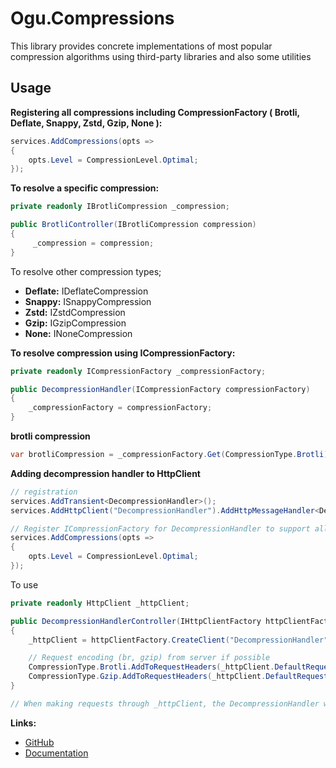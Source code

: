 # Ogu.Compressions

This library provides concrete implementations of most popular compression algorithms using third-party libraries and also some utilities

## Usage

**Registering all compressions including CompressionFactory ( Brotli, Deflate, Snappy, Zstd, Gzip, None ):**
```csharp
services.AddCompressions(opts =>
{
    opts.Level = CompressionLevel.Optimal;
});
```

**To resolve a specific compression:**
```csharp
private readonly IBrotliCompression _compression;

public BrotliController(IBrotliCompression compression)
{
     _compression = compression;
}
```

To resolve other compression types;
- **Deflate:** IDeflateCompression
- **Snappy:** ISnappyCompression
- **Zstd:** IZstdCompression
- **Gzip:** IGzipCompression
- **None:** INoneCompression

**To resolve compression using ICompressionFactory:**
```csharp
private readonly ICompressionFactory _compressionFactory;

public DecompressionHandler(ICompressionFactory compressionFactory)
{
    _compressionFactory = compressionFactory;
}
```

**brotli compression**
```csharp
var brotliCompression = _compressionFactory.Get(CompressionType.Brotli);
```

**Adding decompression handler to HttpClient**
```csharp
// registration
services.AddTransient<DecompressionHandler>();
services.AddHttpClient("DecompressionHandler").AddHttpMessageHandler<DecompressionHandler>();

// Register ICompressionFactory for DecompressionHandler to support all compressions including ICompressionFactory
services.AddCompressions(opts =>
{
    opts.Level = CompressionLevel.Optimal;
});
```
To use
```csharp
private readonly HttpClient _httpClient;

public DecompressionHandlerController(IHttpClientFactory httpClientFactory)
{
    _httpClient = httpClientFactory.CreateClient("DecompressionHandler");

    // Request encoding (br, gzip) from server if possible
    CompressionType.Brotli.AddToRequestHeaders(_httpClient.DefaultRequestHeaders);
    CompressionType.Gzip.AddToRequestHeaders(_httpClient.DefaultRequestHeaders);
}

// When making requests through _httpClient, the DecompressionHandler will decompress if the content is encoded
```

**Links:**
- [GitHub](https://github.com/ogulcanturan/Ogu.Compressions)
- [Documentation](https://github.com/ogulcanturan/Ogu.Compressions#readme)
